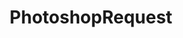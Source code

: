 ---
title: PhotoshopRequest
crosslinks:
- livven
- colorizationrequests
- photoshop
- pics
- outrun
- TextlessPosters
- PhotoshopTutorials
- woahdude
- aww
- AskReddit
- DrawForMe
- identifythisfont
- logorequests
- funny
- Art
- MaliciousCompliance
- MensRights
- DragonBallXenoverse2
- politics
- oddlyterrifying
---
